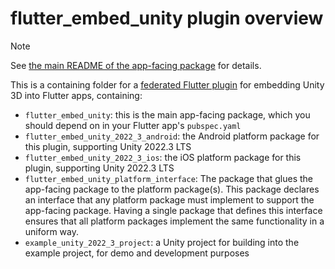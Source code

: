 # flutter_embed_unity plugin overview

> [!NOTE]
> See [the main README of the app-facing package](https://github.com/jamesncl/flutter_embed_unity/tree/main/flutter_embed_unity) for details.


This is a containing folder for a [federated Flutter plugin](https://docs.flutter.dev/packages-and-plugins/developing-packages) for embedding Unity 3D into Flutter apps, containing:


- `flutter_embed_unity`: this is the main app-facing package, which you should depend on in your Flutter app's `pubspec.yaml`
- `flutter_embed_unity_2022_3_android`: the Android platform package for this plugin, supporting Unity 2022.3 LTS
- `flutter_embed_unity_2022_3_ios`: the iOS platform package for this plugin, supporting Unity 2022.3 LTS
- `flutter_embed_unity_platform_interface`: The package that glues the app-facing package to the platform package(s). This package declares an interface that any platform package must implement to support the app-facing package. Having a single package that defines this interface ensures that all platform packages implement the same functionality in a uniform way.
- `example_unity_2022_3_project`: a Unity project for building into the example project, for demo and development purposes
